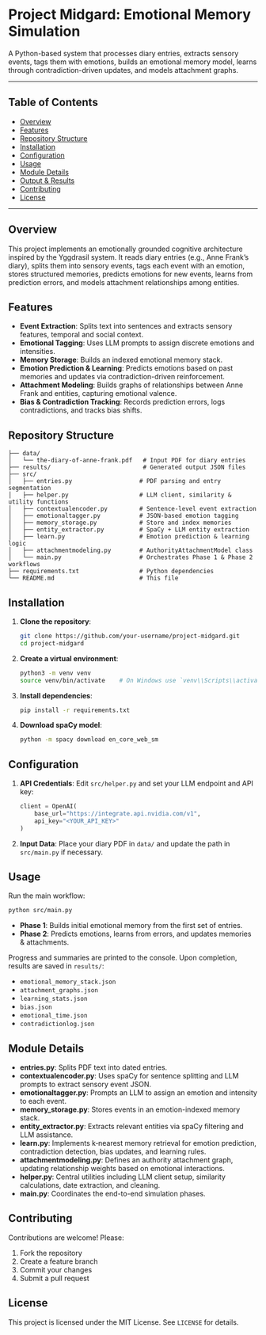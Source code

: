 # Project Midgard: Emotional Memory Simulation

A Python-based system that processes diary entries, extracts sensory events, tags them with emotions, builds an emotional memory model, learns through contradiction-driven updates, and models attachment graphs.

---

## Table of Contents

* [Overview](#overview)
* [Features](#features)
* [Repository Structure](#repository-structure)
* [Installation](#installation)
* [Configuration](#configuration)
* [Usage](#usage)
* [Module Details](#module-details)
* [Output & Results](#output--results)
* [Contributing](#contributing)
* [License](#license)

---

## Overview

This project implements an emotionally grounded cognitive architecture inspired by the Yggdrasil system. It reads diary entries (e.g., Anne Frank’s diary), splits them into sensory events, tags each event with an emotion, stores structured memories, predicts emotions for new events, learns from prediction errors, and models attachment relationships among entities.

## Features

* **Event Extraction**: Splits text into sentences and extracts sensory features, temporal and social context.
* **Emotional Tagging**: Uses LLM prompts to assign discrete emotions and intensities.
* **Memory Storage**: Builds an indexed emotional memory stack.
* **Emotion Prediction & Learning**: Predicts emotions based on past memories and updates via contradiction-driven reinforcement.
* **Attachment Modeling**: Builds graphs of relationships between Anne Frank and entities, capturing emotional valence.
* **Bias & Contradiction Tracking**: Records prediction errors, logs contradictions, and tracks bias shifts.

## Repository Structure

```
├── data/
│   └── the-diary-of-anne-frank.pdf   # Input PDF for diary entries
├── results/                          # Generated output JSON files
├── src/
│   ├── entries.py                   # PDF parsing and entry segmentation
│   ├── helper.py                    # LLM client, similarity & utility functions
│   ├── contextualencoder.py         # Sentence-level event extraction
│   ├── emotionaltagger.py           # JSON-based emotion tagging
│   ├── memory_storage.py            # Store and index memories
│   ├── entity_extractor.py          # SpaCy + LLM entity extraction
│   ├── learn.py                     # Emotion prediction & learning logic
│   ├── attachmentmodeling.py        # AuthorityAttachmentModel class
│   └── main.py                      # Orchestrates Phase 1 & Phase 2 workflows
├── requirements.txt                 # Python dependencies
└── README.md                        # This file
```

## Installation

1. **Clone the repository**:

   ```bash
   git clone https://github.com/your-username/project-midgard.git
   cd project-midgard
   ```
2. **Create a virtual environment**:

   ```bash
   python3 -m venv venv
   source venv/bin/activate    # On Windows use `venv\\Scripts\\activate`
   ```
3. **Install dependencies**:

   ```bash
   pip install -r requirements.txt
   ```
4. **Download spaCy model**:

   ```bash
   python -m spacy download en_core_web_sm
   ```

## Configuration

1. **API Credentials**: Edit `src/helper.py` and set your LLM endpoint and API key:

   ```python
   client = OpenAI(
       base_url="https://integrate.api.nvidia.com/v1",
       api_key="<YOUR_API_KEY>"
   )
   ```
2. **Input Data**: Place your diary PDF in `data/` and update the path in `src/main.py` if necessary.

## Usage

Run the main workflow:

```bash
python src/main.py
```

* **Phase 1**: Builds initial emotional memory from the first set of entries.
* **Phase 2**: Predicts emotions, learns from errors, and updates memories & attachments.

Progress and summaries are printed to the console. Upon completion, results are saved in `results/`:

* `emotional_memory_stack.json`
* `attachment_graphs.json`
* `learning_stats.json`
* `bias.json`
* `emotional_time.json`
* `contradictionlog.json`

## Module Details

* **entries.py**: Splits PDF text into dated entries.
* **contextualencoder.py**: Uses spaCy for sentence splitting and LLM prompts to extract sensory event JSON.
* **emotionaltagger.py**: Prompts an LLM to assign an emotion and intensity to each event.
* **memory\_storage.py**: Stores events in an emotion-indexed memory stack.
* **entity\_extractor.py**: Extracts relevant entities via spaCy filtering and LLM assistance.
* **learn.py**: Implements k‑nearest memory retrieval for emotion prediction, contradiction detection, bias updates, and learning rules.
* **attachmentmodeling.py**: Defines an authority attachment graph, updating relationship weights based on emotional interactions.
* **helper.py**: Central utilities including LLM client setup, similarity calculations, date extraction, and cleaning.
* **main.py**: Coordinates the end-to-end simulation phases.

## Contributing

Contributions are welcome! Please:

1. Fork the repository
2. Create a feature branch
3. Commit your changes
4. Submit a pull request

## License

This project is licensed under the MIT License. See `LICENSE` for details.
